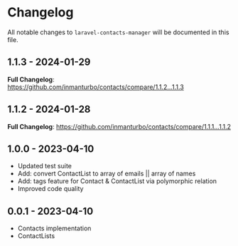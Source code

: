 # Changelog

All notable changes to `laravel-contacts-manager` will be documented in this file.

## 1.1.3 - 2024-01-29

**Full Changelog**: https://github.com/inmanturbo/contacts/compare/1.1.2...1.1.3

## 1.1.2 - 2024-01-28

**Full Changelog**: https://github.com/inmanturbo/contacts/compare/1.1.1...1.1.2

## 1.0.0 - 2023-04-10

- Updated test suite
- Add: convert ContactList to array of emails || array of names
- Add: tags feature for Contact & ContactList via polymorphic relation
- Improved code quality

## 0.0.1 - 2023-04-10

- Contacts implementation
- ContactLists
